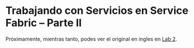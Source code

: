 # Trabajando con Servicios en Service Fabric – Parte II

Próximamente, mientras tanto, podes ver el original en ingles en [Lab 2](http://aka.ms/sflab2).